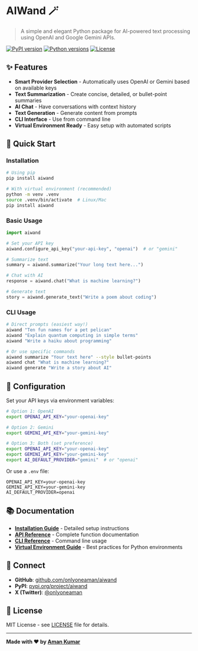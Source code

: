 # AIWand 🪄

> A simple and elegant Python package for AI-powered text processing using OpenAI and Google Gemini APIs.

[![PyPI version](https://img.shields.io/pypi/v/aiwand.svg)](https://pypi.org/project/aiwand/)
[![Python versions](https://img.shields.io/pypi/pyversions/aiwand.svg)](https://pypi.org/project/aiwand/)
[![License](https://img.shields.io/pypi/l/aiwand.svg)](https://github.com/onlyoneaman/aiwand/blob/main/LICENSE)

## ✨ Features

- **Smart Provider Selection** - Automatically uses OpenAI or Gemini based on available keys
- **Text Summarization** - Create concise, detailed, or bullet-point summaries  
- **AI Chat** - Have conversations with context history
- **Text Generation** - Generate content from prompts
- **CLI Interface** - Use from command line
- **Virtual Environment Ready** - Easy setup with automated scripts

## 🚀 Quick Start

### Installation

```bash
# Using pip
pip install aiwand

# With virtual environment (recommended)
python -m venv .venv
source .venv/bin/activate  # Linux/Mac
pip install aiwand
```

### Basic Usage

```python
import aiwand

# Set your API key
aiwand.configure_api_key("your-api-key", "openai")  # or "gemini"

# Summarize text
summary = aiwand.summarize("Your long text here...")

# Chat with AI  
response = aiwand.chat("What is machine learning?")

# Generate text
story = aiwand.generate_text("Write a poem about coding")
```

### CLI Usage

```bash
# Direct prompts (easiest way!)
aiwand "Ten fun names for a pet pelican"
aiwand "Explain quantum computing in simple terms" 
aiwand "Write a haiku about programming"

# Or use specific commands
aiwand summarize "Your text here" --style bullet-points
aiwand chat "What is machine learning?"
aiwand generate "Write a story about AI"
```

## 🔧 Configuration

Set your API keys via environment variables:

```bash
# Option 1: OpenAI
export OPENAI_API_KEY="your-openai-key"

# Option 2: Gemini  
export GEMINI_API_KEY="your-gemini-key"

# Option 3: Both (set preference)
export OPENAI_API_KEY="your-openai-key"
export GEMINI_API_KEY="your-gemini-key"
export AI_DEFAULT_PROVIDER="gemini"  # or "openai"
```

Or use a `.env` file:
```
OPENAI_API_KEY=your-openai-key
GEMINI_API_KEY=your-gemini-key
AI_DEFAULT_PROVIDER=openai
```

## 📚 Documentation

- **[Installation Guide](docs/installation.md)** - Detailed setup instructions
- **[API Reference](docs/api-reference.md)** - Complete function documentation  
- **[CLI Reference](docs/cli.md)** - Command line usage
- **[Virtual Environment Guide](docs/venv-guide.md)** - Best practices for Python environments

## 🤝 Connect

- **GitHub**: [github.com/onlyoneaman/aiwand](https://github.com/onlyoneaman/aiwand)
- **PyPI**: [pypi.org/project/aiwand](https://pypi.org/project/aiwand/)
- **X (Twitter)**: [@onlyoneaman](https://x.com/onlyoneaman)

## 📝 License

MIT License - see [LICENSE](LICENSE) file for details.

---

**Made with ❤️ by [Aman Kumar](https://x.com/onlyoneaman)** 